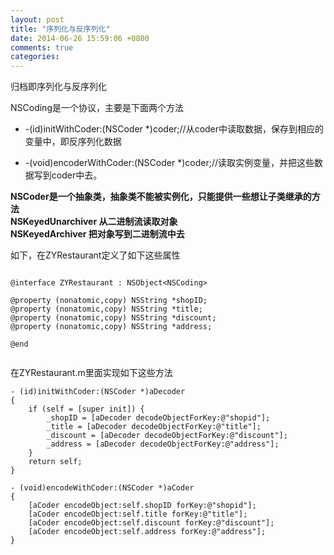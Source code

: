 ```yaml
---
layout: post
title: "序列化与反序列化"
date: 2014-06-26 15:59:06 +0800
comments: true
categories: 
---
```

归档即序列化与反序列化

NSCoding是一个协议，主要是下面两个方法

* -(id)initWithCoder:(NSCoder *)coder;//从coder中读取数据，保存到相应的变量中，即反序列化数据

* -(void)encoderWithCoder:(NSCoder *)coder;//读取实例变量，并把这些数据写到coder中去。

**NSCoder是一个抽象类，抽象类不能被实例化，只能提供一些想让子类继承的方法**   
**NSKeyedUnarchiver 从二进制流读取对象**   
**NSKeyedArchiver   把对象写到二进制流中去**
   
如下，在ZYRestaurant定义了如下这些属性

```

@interface ZYRestaurant : NSObject<NSCoding>

@property (nonatomic,copy) NSString *shopID;
@property (nonatomic,copy) NSString *title;
@property (nonatomic,copy) NSString *discount;
@property (nonatomic,copy) NSString *address;

@end


```

在ZYRestaurant.m里面实现如下这些方法

```
- (id)initWithCoder:(NSCoder *)aDecoder
{
    if (self = [super init]) {
        _shopID = [aDecoder decodeObjectForKey:@"shopid"];
        _title = [aDecoder decodeObjectForKey:@"title"];
        _discount = [aDecoder decodeObjectForKey:@"discount"];
        _address = [aDecoder decodeObjectForKey:@"address"];
    }
    return self;
}

- (void)encodeWithCoder:(NSCoder *)aCoder
{
    [aCoder encodeObject:self.shopID forKey:@"shopid"];
    [aCoder encodeObject:self.title forKey:@"title"];
    [aCoder encodeObject:self.discount forKey:@"discount"];
    [aCoder encodeObject:self.address forKey:@"address"];
}

```


